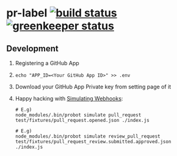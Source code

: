 [build badge]: https://travis-ci.org/sotayamashita/pr-label.svg?branch=master
[build url]:   https://travis-ci.org/sotayamashita/pr-label
[greenkeeper badge]: https://badges.greenkeeper.io/sotayamashita/pr-label.svg
[greenkeeper url]:   https://greenkeeper.io/

# pr-label [![build status][build badge]][build url] [![greenkeeper status][greenkeeper badge]][greenkeeper url]

## Development

1. Registering a GitHub App
2. `echo "APP_ID=<Your GitHub App ID>" >> .env`
3. Download your GitHub App Private key from setting page of it
4. Happy hacking with [Simulating Webhooks](https://probot.github.io/docs/simulating-webhooks/):

   ```
   # E.g)
   node_modules/.bin/probot simulate pull_request test/fixtures/pull_request.opened.json ./index.js

   # E.g)
   node_modules/.bin/probot simulate review_pull_request test/fixtures/pull_request_review.submitted.approved.json ./index.js
   ```
